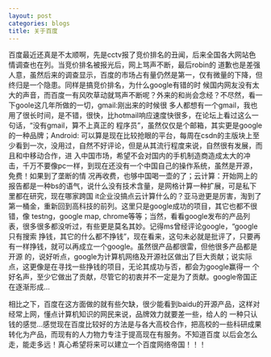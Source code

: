 ```yaml
---
layout: post
categories: blogs
title: 关于百度
---
```


百度最近还真是不太顺啊，先是cctv报了竞价排名的丑闻，后来全国各大网站色情调查也在列。当竞价排名被报光后，网上骂声不断，最后robin的 道歉也是差强人意，虽然后来的调查显示，百度的市场占有量仍然是第一，仅有微量的下降，但终归是一个隐患。同样是搞竞价排名，为什么google有错的时 候国内网友没有太大的声音，而百度一有风吹草动就骂声不断呢？外来的和尚会念经？不尽然，看一下goole这几年所做的一切，gmail:刚出来的时候很 多人都想有一个gmail，我也用了很长时间，是不错，很快，比hotmail响应速度快很多，在论坛上看过这么一句话，“没有gmail，算不上真正的 程序员”，虽然仅仅是个邮箱，其实更是google的一种品牌；Android: 可以算是现在比较抢眼的平台，每周在csdn的主版块上至少看到一次，没用过，自然不好评论，但是从其流行程度来说，自然很有发展，而且和中移动合作，进 入中国市场，希望不会对国内的手机制造商造成太大的冲击，千万不要像pc一样，到现在还没有一个中国自己的操作系统，虽然是开源，免费！如果到了垄断的情 况再收费，也够中国喝一壶的了；云计算：开始网上的报告都是一种bs的语气，说什么没有技术含量，是网格计算一种扩展，可是私下里都在研究，现在哪家跨国 it企业没搞点云计算什么的？亚马逊更是厉害，淘到了第一桶金，重新回到高科技的前列。这里只是google成功的项目，其它也都不很错，像 testng，google map, chrome等等；当然，看看google发布的产品列表，很多很多都没听过，有些更是莫名其妙。记得ms曾经评论google，“google只有搜索 挣钱，其它的什么都不挣钱”，现在看来，这句未必就是批评了，只要再有一样挣钱，就可以再成立一个google。虽然很产品都很雷，但他很多产品都是开源 的，说好听点，google为计算机网络及开源社区做出了巨大贡献；说实际点，这更像是在寻找一些挣钱的项目，无论其成功与否，都会为google赢得一 个好名声，至少它做出了贡献，尽管它的初衷并不一定是为了贡献。google帝国正在逐渐形成…

相比之下，百度在这方面做的就有些欠缺，很少能看到baidu的开源产品，这样对经常上网，懂点计算机知识的网民来说，品牌效力就要差一些，给人的 一种只认钱的感觉…感觉现在百度比较好的方法是与各大高校合作，把高校的一些科研成果转化为产品，而现有的人力物力专注于提高现在有服务。不知道百度 以后会怎么走，能走多远！真心希望将来可以建立一个百度网络帝国！！！
